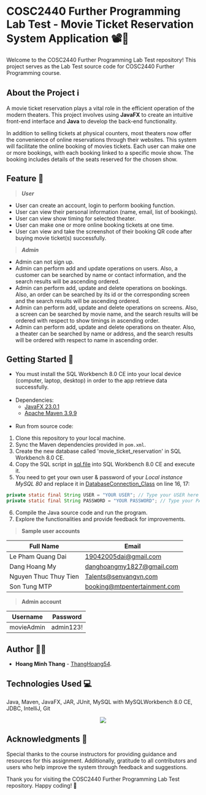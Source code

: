 # COSC2440 Further Programming Lab Test - Movie Ticket Reservation System Application 📽️🎫

Welcome to the COSC2440 Further Programming Lab Test repository! This project serves as the Lab Test source code 
for COSC2440 Further Programming course.

## About the Project ℹ️
A movie ticket reservation plays a vital role in the efficient operation of 
the modern theaters. This project involves using __JavaFX__ to create an intuitive front-end interface
and __Java__ to develop the back-end functionality.

In addition to selling tickets at physical counters, most theaters now offer the convenience of online reservations through their websites. This system will facilitate
the online booking of movies tickets. Each user can make one or more bookings, with each booking linked to a specific movie show. The booking includes details of the seats 
reserved for the chosen show.

## Feature 🎯
> ___User___

- User can create an account, login to perform booking function.
- User can view their personal information (name, email, list of bookings).
- User can view show timing for selected theater.
- User can make one or more online booking tickets at one time.
- User can view and take the screenshot of their booking QR code after buying movie ticket(s) successfully.

> ___Admin___

- Admin can not sign up.
- Admin can perform add and update operations on users. Also, a customer
  can be searched by name or contact information, and the search results will be 
  ascending ordered.
- Admin can perform add, update and delete operations on bookings. Also, an order can be
  searched by its id or the corresponding screen and the search results will be ascending ordered.
- Admin can perform add, update and delete operations on screens. Also, a screen
  can be searched by movie name, and the search results will be ordered with respect to show timings
  in ascending order.
- Admin can perform add, update and delete operations on theater. Also, a theater
  can be searched by name or address, and the search results will be ordered with respect to name in
  ascending order.

## Getting Started 🚀
- You must install the SQL Workbench 8.0 CE into your local device (computer, laptop, desktop) in order to the app retrieve data successfully.
<br></br>
- Dependencies:
    - [JavaFX 23.0.1](https://gluonhq.com/products/javafx/)
    - [Apache Maven 3.9.9](https://maven.apache.org/download.cgi)
<br></br>
- Run from source code:
1. Clone this repository to your local machine.
2. Sync the Maven dependencies provided in `pom.xml`.
3. Create the new database called 'movie_ticket_reservation' in SQL Workbench 8.0 CE. 
4. Copy the SQL script in [sql.file](src/main/resources/org/example/finalexam/SQL_Data/Movie_Ticket_SQL.sql) into 
SQL Workbench 8.0 CE and execute it.
5. You need to get your own user & password of your *Local instance MySQL 80* and replace it in [DatabaseConnection_Class](src/main/java/org/example/finalexam/utils/DatabaseConnection.java) on line 16, 17:
```java
private static final String USER = "YOUR USER"; // Type your USER here
private static final String PASSWORD = "YOUR PASSWORD"; // Type your PASSWORD here
```

6. Compile the Java source code and run the program.
7. Explore the functionalities and provide feedback for improvements.

> __Sample user accounts__

| Full Name             | Email                        |
|-----------------------|------------------------------|
| Le Pham Quang Dai     | 19042005dai@gmail.com        |
| Dang Hoang My         | danghoangmy1827@gmail.com    |
| Nguyen Thuc Thuy Tien | Talents@senvangvn.com        |
| Son Tung MTP          | booking@mtpentertainment.com |

> __Admin account__

| Username    | Password   |
|-------------|------------|
| movieAdmin  | admin123!  |

## Author 👨‍💻

- **Hoang Minh Thang** - [ThangHoang54](https://github.com/ThangHoang54).


## Technologies Used 💻

Java, Maven, JavaFX, JAR, JUnit, MySQL with MySQLWorkbench 8.0 CE, JDBC, IntelliJ, Git

<p align="center">
  <a href="https://skillicons.dev">
    <img src="https://skillicons.dev/icons?i=git,idea,java,mysql"/>
  </a>
</p>

## Acknowledgments 🙏

Special thanks to the course instructors for providing guidance and resources for this assignment.
Additionally, gratitude to all contributors and users who help improve the system through feedback and suggestions.

Thank you for visiting the COSC2440 Further Programming Lab Test repository. Happy coding! 🎉
